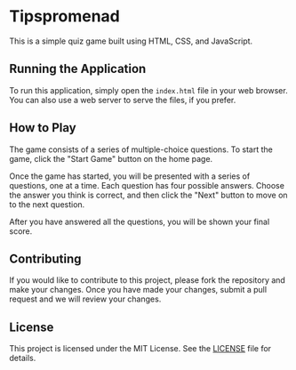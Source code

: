 # Tipspromenad

This is a simple quiz game built using HTML, CSS, and JavaScript.

## Running the Application

To run this application, simply open the `index.html` file in your web browser. You can also use a web server to serve the files, if you prefer.

## How to Play

The game consists of a series of multiple-choice questions. To start the game, click the "Start Game" button on the home page.

Once the game has started, you will be presented with a series of questions, one at a time. Each question has four possible answers. Choose the answer you think is correct, and then click the "Next" button to move on to the next question.

After you have answered all the questions, you will be shown your final score.

## Contributing

If you would like to contribute to this project, please fork the repository and make your changes. Once you have made your changes, submit a pull request and we will review your changes.

## License

This project is licensed under the MIT License. See the [LICENSE](LICENSE) file for details.

